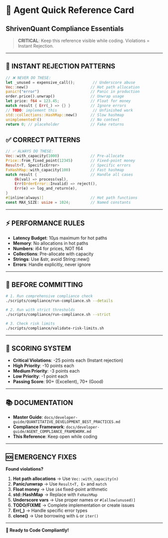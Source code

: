 # 🤖 Agent Quick Reference Card
## ShrivenQuant Compliance Essentials

> **CRITICAL**: Keep this reference visible while coding. Violations = Instant Rejection.

---

## 🚫 INSTANT REJECTION PATTERNS

```rust
// ❌ NEVER DO THESE:
let _unused = expensive_call();        // Underscore abuse
Vec::new()                            // Hot path allocation  
panic!("error")                       // Panic in production
order.price().unwrap()                // Unwrap usage
let price: f64 = 123.45;              // Float for money
match result { Err(_) => {} }         // Ignore errors
// TODO: implement this                // Unfinished work
std::collections::HashMap::new()      // Slow hashmap
unimplemented!()                      // No context
return 0; // placeholder              // Fake returns
```

## ✅ CORRECT PATTERNS

```rust
// ✅ ALWAYS DO THESE:
Vec::with_capacity(1000)              // Pre-allocate
Price::from_fixed_point(12345)        // Fixed-point money
Result<T, SpecificError>              // Specific errors
FxHashMap::with_capacity(100)         // Fast hashmap
match result {                        // Handle all cases
    Ok(val) => process(val),
    Err(OrderError::Invalid) => reject(),
    Err(e) => log_and_return(e),
}
#[inline(always)]                     // Hot path functions
const MAX_SIZE: usize = 1024;         // Named constants
```

---

## ⚡ PERFORMANCE RULES

- **Latency Budget**: 10μs maximum for hot paths
- **Memory**: No allocations in hot paths
- **Numbers**: i64 for prices, NOT f64
- **Collections**: Pre-allocate with capacity
- **Strings**: Use &str, avoid String::new()
- **Errors**: Handle explicitly, never ignore

---

## 🔧 BEFORE COMMITTING

```bash
# 1. Run comprehensive compliance check
./scripts/compliance/run-compliance.sh --details

# 2. Run with strict thresholds
./scripts/compliance/run-compliance.sh --strict

# 3. Check risk limits
./scripts/compliance/validate-risk-limits.sh
```

---

## 🎯 SCORING SYSTEM

- **Critical Violations**: -25 points each (Instant rejection)
- **High Priority**: -10 points each  
- **Medium Priority**: -3 points each
- **Low Priority**: -1 point each
- **Passing Score**: 90+ (Excellent), 70+ (Good)

---

## 📚 DOCUMENTATION

- **Master Guide**: `docs/developer-guide/QUANTITATIVE_DEVELOPMENT_BEST_PRACTICES.md`
- **Compliance Framework**: `docs/developer-guide/AGENT_COMPLIANCE_FRAMEWORK.md`
- **This Reference**: Keep open while coding

---

## 🆘 EMERGENCY FIXES

**Found violations?**

1. **Hot path allocations** → Use `Vec::with_capacity(n)`
2. **Panic/unwrap** → Use `Result<T, E>` and `match`
3. **Float money** → Use `i64` fixed-point arithmetic
4. **std::HashMap** → Replace with `FxHashMap`
5. **Underscore vars** → Use proper names or `#[allow(unused)]`
6. **TODO/FIXME** → Complete implementation or create issues
7. **Err(_)** → Handle specific error types
8. **clone()** → Use borrowing with `&` or `iter()`

---

**🚀 Ready to Code Compliantly!**
